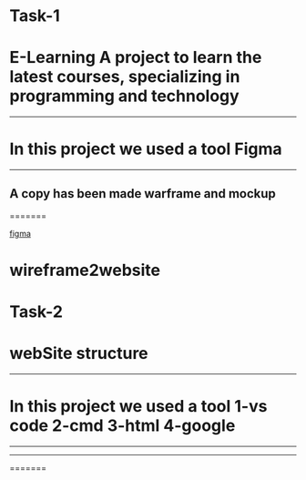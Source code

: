 # Task-1

# E-Learning A project to learn the latest courses, specializing in programming and technology

---
 In this project we used a tool Figma
 =======
---
A copy has been made warframe and mockup 
---
=======

[figma](https://www.figma.com/file/I4x0w2blvvAugABECPlSkC/Untitled?node-id=0%3A1&t=cG5Tpnyj8RgfAE91-0)

# wireframe2website


# Task-2

# webSite structure

---
 In this project we used a tool
 1-vs code
 2-cmd
 3-html 
 4-google
 =======
---

---
=======

